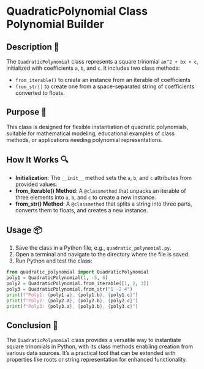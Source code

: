 # QuadraticPolynomial Class Polynomial Builder

## Description 📝

The `QuadraticPolynomial` class represents a square trinomial `ax^2 + bx + c`, initialized with coefficients `a`, `b`, and `c`.
It includes two class methods:

-   `from_iterable()` to create an instance from an iterable of coefficients
-   `from_str()` to create one from a space-separated string of coefficients converted to floats.

## Purpose 🎯

This class is designed for flexible instantiation of quadratic polynomials, suitable for mathematical modeling, educational examples of class methods, or applications needing polynomial representations.

## How It Works 🔍

-   **Initialization**: The `__init__` method sets the `a`, `b`, and `c` attributes from provided values.
-   **from_iterable() Method**: A `@classmethod` that unpacks an iterable of three elements into `a`, `b`, and `c` to create a new instance.
-   **from_str() Method**: A `@classmethod` that splits a string into three parts, converts them to floats, and creates a new instance.

## Usage 📦

1. Save the class in a Python file, e.g., `quadratic_polynomial.py`.
2. Open a terminal and navigate to the directory where the file is saved.
3. Run Python and test the class:

```python
from quadratic_polynomial import QuadraticPolynomial
poly1 = QuadraticPolynomial(1, -5, 6)
poly2 = QuadraticPolynomial.from_iterable([1, 2, 3])
poly3 = QuadraticPolynomial.from_str("1 -2 4")
print(f"Poly1: {poly1.a}, {poly1.b}, {poly1.c}")
print(f"Poly2: {poly2.a}, {poly2.b}, {poly2.c}")
print(f"Poly3: {poly3.a}, {poly3.b}, {poly3.c}")
```

## Conclusion 🚀

The `QuadraticPolynomial` class provides a versatile way to instantiate square trinomials in Python, with its class methods enabling creation from various data sources.
It’s a practical tool that can be extended with properties like roots or string representation for enhanced functionality.
